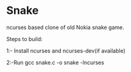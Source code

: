 # Snake
ncurses based clone of old Nokia snake game.

Steps to build:

1:- Install ncurses and ncurses-dev(if available)

2:-Run  gcc snake.c -o snake -lncurses
